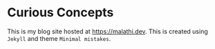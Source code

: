 # Curious Concepts
This is my blog site hosted at https://malathi.dev. This is created using `Jekyll` and theme `Minimal mistakes`. 
